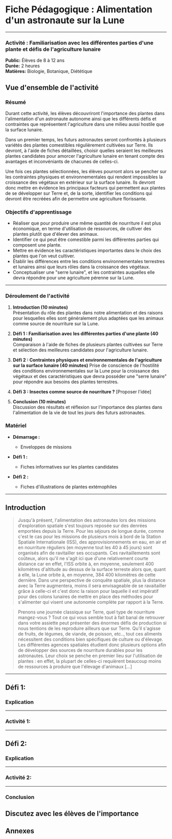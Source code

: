 # Fiche Pédagogique : Alimentation d'un astronaute sur la Lune


---

### Activité : Familiarisation avec les différentes parties d'une plante et défis de l'agriculture lunaire

**Public:** Élèves de 8 à 12 ans  
**Durée:** 2 heures  
**Matières:** Biologie, Botanique, Diététique 

## Vue d'ensemble de l'activité

### Résumé

Durant cette activité, les élèves découvriront l'importance des plantes dans l'alimentation d'un astronaute autonome ainsi que les différents défis et contraintes que représentent l'agriculture dans une milieu aussi hostile que la surface lunaire.

Dans un premier temps, les futurs astronautes seront confrontés à plusieurs variétés des plantes comestibles régulièrement cultivées sur Terre. Ils devront, à l'aide de fiches détaillées, choisir quelles seraient les meilleures plantes candidates pour amorcer l'agriculture lunaire en tenant compte des avantages et inconvéniants de chacunes de celles-ci. 

Une fois ces plantes sélectionnées, les élèves pourront alors se pencher sur les contraintes physiques et environnementales qui rendent impossibles la croissance des végétaux en extérieur sur la surface lunaire. Ils devront donc mettre en évidence les principaux facteurs qui permettent aux plantes de se développer sur Terre et, de la sorte, identifier les conditions qui devront être recréées afin de permettre une agriculture florissante. 

### Objectifs d'apprentissage

- Réaliser que pour produire une même quantité de nourriture il est plus économique, en terme d'utilisation de ressources, de cultiver des plantes plutôt que d'élever des animaux.
- Identifier ce qui peut être comestible parmi les différentes parties qui composent une plante. 
- Mettre en évidence les caractéristiques importantes dans le choix des plantes que l'on veut cultiver.
- Établir les différences entre les conditions environnementales terrestres et lunaires ainsi que leurs rôles dans la croissance des végétaux.
- Conceptualiser une "serre lunaire", et les contraintes auquelles elle devra répondre pour une agriculture pérenne sur la Lune.

---

### Déroulement de l'activité

1. **Introduction (10 minutes)**  
Présentation du rôle des plantes dans notre alimentation et des raisons pour lesquelles elles sont généralement plus adaptées que les animaux comme source de nourriture sur la Lune.

2. **Défi 1 : Familiarisation avec les différentes parties d'une plante (40 minutes)**  
Comparaison à l'aide de fiches de plusieurs plantes cultivées sur Terre et sélection des meilleures candidates pour l'agriculture lunaire.

3. **Défi 2 : Contraintes physiques et environnementales de l'agriculture sur la surface lunaire (40 minutes)** 
Prise de conscience de l'hostilité des conditions environnementales sur la Lune pour la croissance des végétaux et des caractéristiques que devra posséder une "serre lunaire" pour répondre aux besoins des plantes terrestres.

4. **Défi 3 : Insectes comme source de nourriture ?**
[Proposer l'idée]

5. **Conclusion (10 minutes)**  
Discussion des résultats et réflexion sur l'importance des plantes dans l'alimentation de la vie de tout les jours des futurs astronautes.


### Matériel

- **Démarrage :**
  - Enveloppes de missions
    
- **Défi 1 :**
  - Fiches informatives sur les plantes candidates

- **Défi 2 :**
  - Fiches d'illustrations de plantes extémophiles

---

## Introduction

> Jusqu'à présent, l'alimentation des astronautes lors des missions d'exploration spatiale s'est toujours reposée sur des denrées emportées depuis la Terre. Pour les séjours de longue durée, comme c'est le cas pour les missions de plusieurs mois à bord de la Station Spatiale Internationale (ISS), des approvisionnements en eau, en air et en nourriture réguliers (en moyenne tout les 40 à 45 jours) sont organisés afin de ravitailler ses occupants. Ces ravitaillements sont coûteux, alors qu'il ne s'agit ici que d'une relativement courte distance car en effet, l'ISS orbite à, en moyenne, seulement 400 kilomètres d'altitude au dessus de la surface terreste alors que, quant à elle, la Lune orbite à, en moyenne, 384 400 kilomètres de cette dernière. Dans une perspective de conquête spatiale, plus la distance avec la Terre augmentera, moins il sera envisageable de se ravaitailler grâce à celle-ci et c'est donc la raison pour laquelle il est impératif pour des colons lunaires de mettre en place des méthodes pour s'alimenter qui visent une autonomie complète par rapport à la Terre.

> Prenons une journée classique sur Terre, quel type de nourriture mangez-vous ? Tout ce qui vous semble tout à fait banal de retrouver dans votre assiette peut présenter des énormes défis de production si nous tentions de les reproduire ailleurs que sur Terre. Qu'il s'agisse de fruits, de légumes, de viande, de poisson, etc.., tout ces aliments nécessitent des conditions bien spécifiques de culture ou d'élevage. Les différentes agences spatiales étudient donc plusieurs options afin de développer des sources de nourriture durables pour les astronautes. Leur choix se penche en premier lieu sur l'utilisation de plantes : en effet, la plupart de celles-ci requièrent beaucoup moins de ressources à produire que l'élevage d'animaux [...]
---

## Défi 1: 
### Explication


---

### Activité 1: 



---

## Défi 2: 
### Explication

---

### Activité 2: 


---

### Conclusion

Discutez avec les élèves de l'importance 
---

## Annexes
